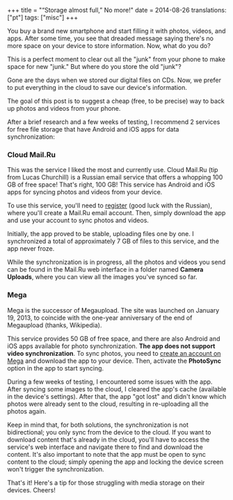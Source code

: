 +++
title = "“Storage almost full,” No more!"
date = 2014-08-26
translations: ["pt"]
tags: ["misc"]
+++

<p class="intro"><span class="dropcap">Y</span>ou buy a brand new smartphone and start filling it with photos, videos, and apps. After some time, you see that dreaded message saying there's no more space on your device to store information. Now, what do you do?</p>

This is a perfect moment to clear out all the "junk" from your phone to make space for new "junk." But where do you store the old "junk"?

Gone are the days when we stored our digital files on CDs. Now, we prefer to put everything in the cloud to save our device's information.

The goal of this post is to suggest a cheap (free, to be precise) way to back up photos and videos from your phone.

After a brief research and a few weeks of testing, I recommend 2 services for free file storage that have Android and iOS apps for data synchronization:

### Cloud Mail.Ru

This was the service I liked the most and currently use. Cloud Mail.Ru (tip from Lucas Churchill) is a Russian email service that offers a whopping 100 GB of free space! That's right, 100 GB! This service has Android and iOS apps for syncing photos and videos from your device.

To use this service, you'll need to [register][registration-mailru] (good luck with the Russian), where you'll create a Mail.Ru email account. Then, simply download the app and use your account to sync photos and videos.

Initially, the app proved to be stable, uploading files one by one. I synchronized a total of approximately 7 GB of files to this service, and the app never froze.

While the synchronization is in progress, all the photos and videos you send can be found in the Mail.Ru web interface in a folder named **Camera Uploads**, where you can view all the images you've synced so far.

### Mega

Mega is the successor of Megaupload. The site was launched on January 19, 2013, to coincide with the one-year anniversary of the end of Megaupload (thanks, Wikipedia).

This service provides 50 GB of free space, and there are also Android and iOS apps available for photo synchronization. **The app does not support video synchronization**. To sync photos, you need to [create an account on Mega][registration-mega] and download the app to your device. Then, activate the **PhotoSync** option in the app to start syncing.

During a few weeks of testing, I encountered some issues with the app. After syncing some images to the cloud, I cleared the app's cache (available in the device's settings). After that, the app "got lost" and didn't know which photos were already sent to the cloud, resulting in re-uploading all the photos again.

Keep in mind that, for both solutions, the synchronization is not bidirectional; you only sync from the device to the cloud. If you want to download content that's already in the cloud, you'll have to access the service's web interface and navigate there to find and download the content. It's also important to note that the app must be open to sync content to the cloud; simply opening the app and locking the device screen won't trigger the synchronization.

That's it! Here's a tip for those struggling with media storage on their devices. Cheers!

[registration-mailru]: https://account.mail.ru/signup
[registration-mega]:   https://mega.nz/register